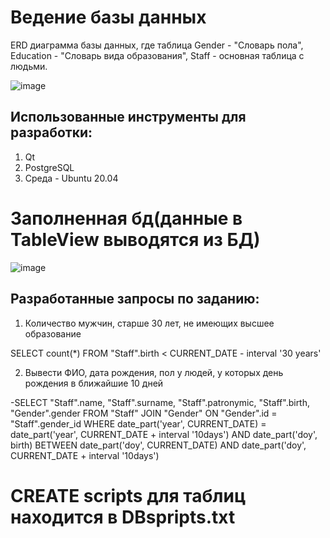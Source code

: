 # Ведение базы данных
ERD диаграмма базы данных, где таблица Gender - "Словарь пола", Education - "Словарь вида образования", Staff - основная таблица с людьми.


![image](https://sun9-86.userapi.com/s/v1/ig2/tk3y0qY4nLFgAQ1XOPAMmr-sJ-SybmEz5Aj8wYxj3XV9xYs7DA72_0_NRe2wVscd1N09asWUfk9gPC6HF2w1zZ86.jpg?size=530x509&quality=96&type=album)

## Использованные инструменты для разработки:

1. Qt
2. PostgreSQL
3. Среда - Ubuntu 20.04


# Заполненная бд(данные в TableView выводятся из БД)
![image](https://sun9-71.userapi.com/s/v1/ig2/nWx87Hi1NDoCp6VD7uBlu15kXf-Gg5CLYufTHtPjhr7VzNhh2V7RsMSrkZvgfgvgUB8teezbUNfrsUKt7BFwnYGY.jpg?size=799x556&quality=96&type=album?)

## Разработанные запросы по заданию:
1. Количество мужчин, старше 30 лет, не имеющих высшее образование

SELECT count(*) FROM "Staff".birth < CURRENT_DATE - interval '30 years'







2. Вывести ФИО, дата рождения, пол у людей, у которых день рождения в ближайшие 10 дней


-SELECT "Staff".name, "Staff".surname, "Staff".patronymic, "Staff".birth, "Gender".gender
FROM "Staff"
JOIN "Gender" ON "Gender".id = "Staff".gender_id
WHERE date_part('year', CURRENT_DATE) = date_part('year', CURRENT_DATE + interval '10days')
   AND date_part('doy', birth)
       BETWEEN date_part('doy', CURRENT_DATE) AND date_part('doy', CURRENT_DATE + interval '10days')
       
 # CREATE scripts для таблиц находится в DBspripts.txt

